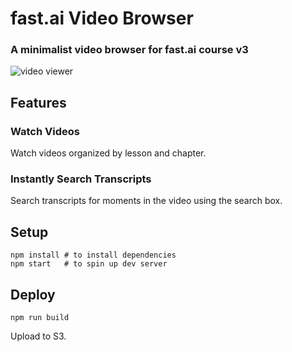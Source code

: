 # fast.ai Video Browser

### A minimalist video browser for fast.ai course v3

![video viewer](./fastai-video-viewer.gif)

## Features

### Watch Videos

Watch videos organized by lesson and chapter.

### Instantly Search Transcripts

Search transcripts for moments in the video using the search box.

## Setup

```shell
npm install # to install dependencies
npm start   # to spin up dev server
```

## Deploy
```shell
npm run build
```

Upload to S3.
